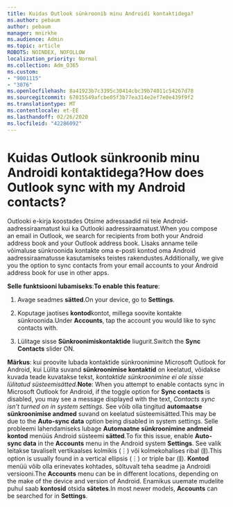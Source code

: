 ```yaml
---
title: Kuidas Outlook sünkroonib minu Androidi kontaktidega?
ms.author: pebaum
author: pebaum
manager: mnirkhe
ms.audience: Admin
ms.topic: article
ROBOTS: NOINDEX, NOFOLLOW
localization_priority: Normal
ms.collection: Adm_O365
ms.custom:
- "9001115"
- "3076"
ms.openlocfilehash: 8a41923b7c3395c30414cbc39b74011c54267d78
ms.sourcegitcommit: 67015549afcbe05f3b77ea314e2ef7e0e439f9f2
ms.translationtype: MT
ms.contentlocale: et-EE
ms.lasthandoff: 02/26/2020
ms.locfileid: "42286092"
---
```

# <a name="how-does-outlook-sync-with-my-android-contacts"></a><span data-ttu-id="2544c-102">Kuidas Outlook sünkroonib minu Androidi kontaktidega?</span><span class="sxs-lookup"><span data-stu-id="2544c-102">How does Outlook sync with my Android contacts?</span></span>

<span data-ttu-id="2544c-103">Outlooki e-kirja koostades Otsime adressaadid nii teie Android-aadressiraamatust kui ka Outlooki aadressiraamatust.</span><span class="sxs-lookup"><span data-stu-id="2544c-103">When you compose an email in Outlook, we search for recipients from both your Android address book and your Outlook address book.</span></span> <span data-ttu-id="2544c-104">Lisaks anname teile võimaluse sünkroonida kontakte oma e-posti kontod oma Android aadressiraamatusse kasutamiseks teistes rakendustes.</span><span class="sxs-lookup"><span data-stu-id="2544c-104">Additionally, we give you the option to sync contacts from your email accounts to your Android address book for use in other apps.</span></span> 
 
<span data-ttu-id="2544c-105">**Selle funktsiooni lubamiseks**:</span><span class="sxs-lookup"><span data-stu-id="2544c-105">**To enable this feature**:</span></span>
 
1. <span data-ttu-id="2544c-106">Avage seadmes **sätted**.</span><span class="sxs-lookup"><span data-stu-id="2544c-106">On your device, go to **Settings**.</span></span>

2. <span data-ttu-id="2544c-107">Koputage jaotises **kontod**kontot, millega soovite kontakte sünkroonida.</span><span class="sxs-lookup"><span data-stu-id="2544c-107">Under **Accounts**, tap the account you would like to sync contacts with.</span></span>

3. <span data-ttu-id="2544c-108">Lülitage sisse **Sünkroonimiskontaktide** liugurit.</span><span class="sxs-lookup"><span data-stu-id="2544c-108">Switch the **Sync Contacts** slider ON.</span></span>
 
<span data-ttu-id="2544c-109">**Märkus**: kui proovite lubada kontaktide sünkroonimine Microsoft Outlook for Android, kui Lülita suvand **sünkroonimise kontaktid** on keelatud, võidakse kuvada teade kuvatakse tekst, *kontaktide sünkroonimine ei ole sisse lülitatud süsteemisätted*.</span><span class="sxs-lookup"><span data-stu-id="2544c-109">**Note**: When you attempt to enable contacts sync in Microsoft Outlook for Android, if the toggle option for **Sync contacts** is disabled, you may see a message displayed with the text, *Contacts sync isn't turned on in system settings*.</span></span> <span data-ttu-id="2544c-110">See võib olla tingitud **automaatse sünkroonimise andmed** suvand on keelatud süsteemisätted.</span><span class="sxs-lookup"><span data-stu-id="2544c-110">This may be due to the **Auto-sync data** option being disabled in system settings.</span></span> <span data-ttu-id="2544c-111">Selle probleemi lahendamiseks lubage **Automaatne sünkroonimine andmeid** **kontod** menüüs Android süsteemi **sätted**.</span><span class="sxs-lookup"><span data-stu-id="2544c-111">To fix this issue, enable  **Auto-sync data** in the  **Accounts** menu in the Android system  **Settings**.</span></span> <span data-ttu-id="2544c-112">See valik leitakse tavaliselt vertikaalses kolmikis (⋮) või kolmekohalises ribal (⫼).</span><span class="sxs-lookup"><span data-stu-id="2544c-112">This option is usually found in a vertical ellipsis (⋮) or triple bar (⫼).</span></span> <span data-ttu-id="2544c-113">**Kontod** menüü võib olla erinevates kohtades, sõltuvalt teha seadme ja Androidi versiooni.</span><span class="sxs-lookup"><span data-stu-id="2544c-113">The  **Accounts** menu can be in different locations, depending on the make of the device and version of Android.</span></span> <span data-ttu-id="2544c-114">Enamikus uuemate mudelite puhul saab **kontosid** otsida **sätetes**.</span><span class="sxs-lookup"><span data-stu-id="2544c-114">In most newer models, **Accounts** can be searched for in **Settings**.</span></span>